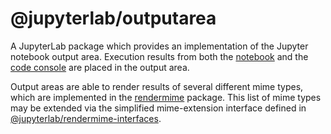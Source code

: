 # @jupyterlab/outputarea

A JupyterLab package which provides an implementation of the Jupyter notebook output area.
Execution results from both the [notebook](../notebook) and the [code console](../console)
are placed in the output area.

Output areas are able to render results of several different mime types, which are implemented
in the [rendermime](../rendermime) package. This list of mime types may be extended via
the simplified mime-extension interface defined in [@jupyterlab/rendermime-interfaces](../rendermime-interfaces).
